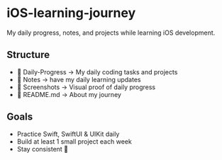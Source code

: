 # iOS-learning-journey
My daily progress, notes, and projects while learning iOS development.

## Structure
- 📁 Daily-Progress → My daily coding tasks and projects
- 📁 Notes → have my daily learning updates
- 📁 Screenshots → Visual proof of daily progress
- 📄 README.md → About my journey

## Goals
- Practice Swift, SwiftUI & UIKit daily
- Build at least 1 small project each week
- Stay consistent 💪
